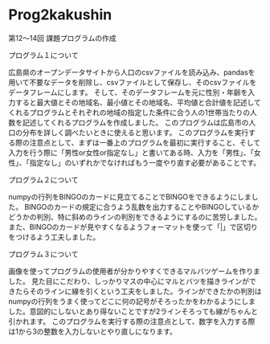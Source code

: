 # Prog2kakushin
第12〜14回 課題プログラムの作成

プログラム１について

広島県のオープンデータサイトから人口のcsvファイルを読み込み、pandasを用いて不要なデータを削除し、csvファイルとして保存し、そのcsvファイルをデータフレームにします。
そして、そのデータフレームを元に性別・年齢を入力すると最大値とその地域名、最小値とその地域名、平均値と合計値を記述してくれるプログラムとそれぞれの地域の指定した条件に合う人の1世帯当たりの人数を記述してくれるプログラムを作成しました。
このプログラムは広島市の人口の分布を詳しく調べたいときに使えると思います。
このプログラムを実行する際の注意点として、まずは一番上のプログラムを最初に実行すること、そして入力を行う際に「男性or女性or指定なし」と書いてある時、入力を「男性」、「女性」、「指定なし」のいずれかでなければもう一度やり直す必要があることです。

プログラム２について

numpyの行列をBINGOのカードに見立てることでBINGOをできるようにしました。
BINGOのカードの規定に合うよう乱数を出力することやBINGOしているかどうかの判別、特に斜めのラインの判別をできるようにするのに苦労しました。
また、BINGOのカードが見やすくなるようフォーマットを使って「|」で区切りをつけるよう工夫しました。

プログラム３について

画像を使ってプログラムの使用者が分かりやすくできるマルバツゲームを作りました。
見た目にこだわり、しっかりマスの中心にマルとバツを描きラインができたらそのラインに線を引くという工夫をしました。ラインができたかの判別はnumpyの行列をうまく使ってどこに何の記号がそろったかをわかるようにしました。意図的にしないとあり得ないことですが2ラインそろっても線がちゃんと引かれます。
このプログラムを実行する際の注意点として、数字を入力する際は1から3の整数を入力しないとやり直しになります。
